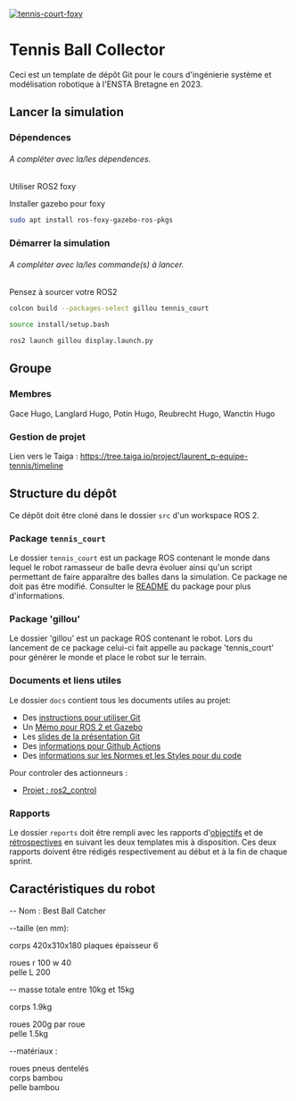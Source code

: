 [![tennis-court-foxy](https://github.com/nathan-teaching/CollecteBalle/actions/workflows/tennis_court-foxy.yaml/badge.svg)](https://github.com/nathan-teaching/CollecteBalle/actions/workflows/tennis_court-foxy.yaml)

# Tennis Ball Collector

Ceci est un template de dépôt Git pour le cours d'ingénierie système et modélisation robotique à l'ENSTA Bretagne en 2023.

## Lancer la simulation

### Dépendences

###### A compléter avec la/les dépendences.

Utiliser ROS2 foxy

Installer gazebo pour foxy

```bash
sudo apt install ros-foxy-gazebo-ros-pkgs
```

### Démarrer la simulation

###### A compléter avec la/les commande(s) à lancer.

Pensez à sourcer votre ROS2

```bash
colcon build --packages-select gillou tennis_court
```

```bash
source install/setup.bash
```

```bash
ros2 launch gillou display.launch.py
```

## Groupe

### Membres

Gace Hugo, Langlard Hugo, Potin Hugo, Reubrecht Hugo, Wanctin Hugo

### Gestion de projet

Lien vers le Taiga : https://tree.taiga.io/project/laurent_p-equipe-tennis/timeline

## Structure du dépôt

Ce dépôt doit être cloné dans le dossier `src` d'un workspace ROS 2.

### Package `tennis_court`

Le dossier `tennis_court` est un package ROS contenant le monde dans lequel le robot ramasseur de balle devra évoluer ainsi qu'un script permettant de faire apparaître des balles dans la simulation.
Ce package ne doit pas être modifié.
Consulter le [README](tennis_court/README.md) du package pour plus d'informations.

### Package 'gillou'

Le dossier 'gillou' est un package ROS contenant le robot. Lors du lancement de ce package celui-ci fait appelle au package 'tennis_court' pour générer le monde et place le robot sur le terrain.

### Documents et liens utiles

Le dossier `docs` contient tous les documents utiles au projet:

- Des [instructions pour utiliser Git](docs/GitWorkflow_fork.md)
- Un [Mémo pour ROS 2 et Gazebo](docs/Memo_ROS2.pdf)
- Les [slides de la présentation Git](docs/GitPresentation.pdf)
- Des [informations pour Github Actions](docs/GithubActions.md)
- Des [informations sur les Normes et les Styles pour du code](docs/Linters.md)

Pour controler des actionneurs :

- [Projet : ros2_control](https://github.com/ros-controls)

### Rapports

Le dossier `reports` doit être rempli avec les rapports d'[objectifs](../reports/GoalsTemplate.md) et de [rétrospectives](../reports/DebriefTemplate.md) en suivant les deux templates mis à disposition. Ces deux rapports doivent être rédigés respectivement au début et à la fin de chaque sprint.

## Caractéristiques du robot

-- Nom : Best Ball Catcher

--taille (en mm):

corps 420x310x180 plaques épaisseur 6

roues r 100 w 40  
 pelle L 200

-- masse totale entre 10kg et 15kg

corps 1.9kg

roues 200g par roue  
 pelle 1.5kg

--matériaux :

roues pneus dentelés  
corps bambou  
 pelle bambou
